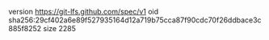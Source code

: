 version https://git-lfs.github.com/spec/v1
oid sha256:29cf402a6e89f527935164d12a719b75cca87f90cdc70f26ddbace3c885f8252
size 2285

